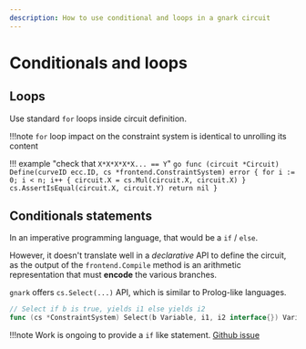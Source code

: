 ```yaml
---
description: How to use conditional and loops in a gnark circuit
---
```


# Conditionals and loops

## Loops

Use standard `for` loops inside circuit definition.

!!!note
	`for` loop impact on the constraint system is identical to unrolling its content

!!! example "check that `X*X*X*X*X... == Y`"
	```go
	func (circuit *Circuit) Define(curveID ecc.ID, cs *frontend.ConstraintSystem) error {
		for i := 0; i < n; i++ {
			circuit.X = cs.Mul(circuit.X, circuit.X)
		}
		cs.AssertIsEqual(circuit.X, circuit.Y)
		return nil
	}
	```



## Conditionals statements

In an imperative programming language, that would be a `if` / `else`.

However, it doesn't translate well in a *declarative* API to define the circuit, as the output of the `frontend.Compile` method is an arithmetic representation that must **encode** the various branches.

`gnark` offers `cs.Select(...)` API, which is similar to Prolog-like languages.

```go
// Select if b is true, yields i1 else yields i2
func (cs *ConstraintSystem) Select(b Variable, i1, i2 interface{}) Variable {
```

!!!note
	Work is ongoing to provide a `if` like statement. [Github issue](https://github.com/ConsenSys/gnark/issues/81)
